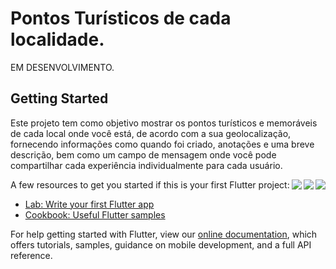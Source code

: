 # Pontos Turísticos de cada localidade.

EM DESENVOLVIMENTO.

## Getting Started

Este projeto tem como objetivo mostrar os pontos turísticos e memoráveis de cada local onde você está, de acordo com a sua geolocalização, fornecendo informações como quando foi criado, anotações e uma breve descrição, bem como um campo de mensagem onde você pode compartilhar cada experiência individualmente para cada usuário.


<img align="right"
    src="https://media.discordapp.net/attachments/1046815809227468832/1046816343929913444/Captura_de_Tela_2022-11-28_as_10.52.42.png?width=781&height=439">

<img align="right"
    src="https://media.discordapp.net/attachments/1046815809227468832/1046816315983278100/Captura_de_Tela_2022-11-28_as_10.52.29.png?width=781&height=439">

<img align="right"
    src="https://media.discordapp.net/attachments/1046815809227468832/1046816506463408188/1669650580117.jpg?width=203&height=439">
    
A few resources to get you started if this is your first Flutter project:

- [Lab: Write your first Flutter app](https://flutter.dev/docs/get-started/codelab)
- [Cookbook: Useful Flutter samples](https://flutter.dev/docs/cookbook)

For help getting started with Flutter, view our
[online documentation](https://flutter.dev/docs), which offers tutorials,
samples, guidance on mobile development, and a full API reference.

